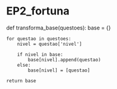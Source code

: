 # EP2_fortuna

def transforma_base(questoes):
    base = {}

    for questao in questoes:
        nivel = questao['nivel']

        if nivel in base:
            base[nivel].append(questao)
        else:
            base[nivel] = [questao]

    return base